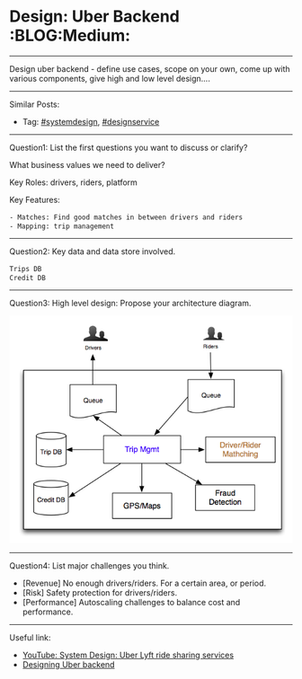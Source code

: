 # Design: Uber Backend     :BLOG:Medium:


---

Design uber backend - define use cases, scope on your own, come up with various components, give high and low level design&#x2026;.  

---

Similar Posts:  
-   Tag: [#systemdesign](https://brain.dennyzhang.com/tag/systemdesign), [#designservice](https://brain.dennyzhang.com/tag/designservice)

---

Question1: List the first questions you want to discuss or clarify?  

What business values we need to deliver?  

Key Roles: drivers, riders, platform  

Key Features:  

    - Matches: Find good matches in between drivers and riders
    - Mapping: trip management

---

Question2: Key data and data store involved.  

    Trips DB
    Credit DB

---

Question3: High level design: Propose your architecture diagram.  

![img](//raw.githubusercontent.com/DennyZhang/images/master/design/design-uber.png)  

---

Question4: List major challenges you think.  

-   [Revenue] No enough drivers/riders. For a certain area, or period.
-   [Risk] Safety protection for drivers/riders.
-   [Performance] Autoscaling challenges to balance cost and performance.

---

Useful link:  
-   [YouTube: System Design: Uber Lyft ride sharing services](https://www.youtube.com/watch?v=J3DY3Te3A_A)
-   [Designing Uber backend](https://www.educative.io/collection/page/5668639101419520/5649050225344512/5717271485874176/preview)